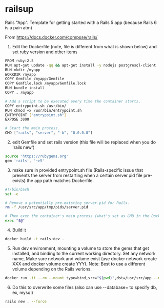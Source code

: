 # railsup
Rails "App". Template for getting started with a Rails 5 app (because Rails 6 is a pain atm)

From https://docs.docker.com/compose/rails/

1. Edit the Dockerfile (note, file is different from what is shown below) and set ruby version and other items

```bash
FROM ruby:2.5
RUN apt-get update -qq && apt-get install -y nodejs postgresql-client
RUN mkdir /myapp
WORKDIR /myapp
COPY Gemfile /myapp/Gemfile
COPY Gemfile.lock /myapp/Gemfile.lock
RUN bundle install
COPY . /myapp

# Add a script to be executed every time the container starts.
COPY entrypoint.sh /usr/bin/
RUN chmod +x /usr/bin/entrypoint.sh
ENTRYPOINT ["entrypoint.sh"]
EXPOSE 3000

# Start the main process.
CMD ["rails", "server", "-b", "0.0.0.0"]
```

2. edit Gemfile and set rails version (this file will be replaced when you do 'rails new')

```bash
source 'https://rubygems.org'
gem 'rails', '~>5'
```

3. make sure in provided entrypoint.sh file (Rails-specific issue that prevents the server from restarting when a certain server.pid file pre-exists) the app path matches Dockerfile.

```bash
#!/bin/bash
set -e

# Remove a potentially pre-existing server.pid for Rails.
rm -f /usr/src/app/tmp/pids/server.pid

# Then exec the container's main process (what's set as CMD in the Dockerfile).
exec "$@"
```

4. Build it

```bash
docker build -t rails:dev .
```

5. Run dev environment, mounting a volume to store the gems that get installed, and binding to the current working directory. Set any network name, Make sure network and volume exist (use docker network create XXX and docker volume create YYY).
Note: Best to use a different volume depending on the Rails verions.


```bash
docker run -it --rm --mount type=bind,src="$(pwd)",dst=/usr/src/app --mount type=volume,src=latest_gems,dst=/usr/local/bundle -p 80:3000 --network rails-app rails:dev bash
```

6. Do this to overwrite some files (also can use --database= to specify db, ex, mysql)
```bash
rails new . --force
```